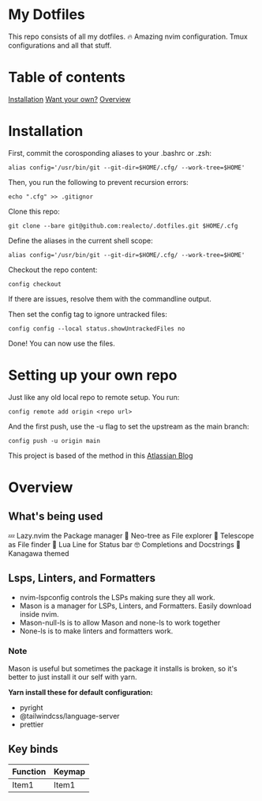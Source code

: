 # My Dotfiles

This repo consists of all my dotfiles. 🔥 Amazing nvim configuration. Tmux configurations and all that stuff.

# Table of contents

[Installation](#installation)
[Want your own?](#setting-up-your-own-repo)
[Overview](#overview)

# Installation

First, commit the corosponding aliases to your .bashrc or .zsh:

```
alias config='/usr/bin/git --git-dir=$HOME/.cfg/ --work-tree=$HOME'
```

Then, you run the following to prevent recursion errors:

```
echo ".cfg" >> .gitignor
```

Clone this repo:

```
git clone --bare git@github.com:realecto/.dotfiles.git $HOME/.cfg
```

Define the aliases in the current shell scope:

```
alias config='/usr/bin/git --git-dir=$HOME/.cfg/ --work-tree=$HOME'
```

Checkout the repo content:

```
config checkout
```

If there are issues, resolve them with the commandline output.

Then set the config tag to ignore untracked files:

```
config config --local status.showUntrackedFiles no
```

Done! You can now use the files.

# Setting up your own repo

Just like any old local repo to remote setup. You run:

```
config remote add origin <repo url>
```

And the first push, use the -u flag to set the upstream as the main branch:

```
config push -u origin main
```

This project is based of the method in this [Atlassian Blog](https://www.atlassian.com/git/tutorials/dotfiles)

# Overview

## What's being used

💤 Lazy.nvim the Package manager
📁 Neo-tree as File explorer
🔭 Telescope as File finder
🔔 Lua Line for Status bar
🤓 Completions and Docstrings
🌊 Kanagawa themed

## Lsps, Linters, and Formatters

- nvim-lspconfig controls the LSPs making sure they all work.
- Mason is a manager for LSPs, Linters, and Formatters. Easily download inside nvim.
- Mason-null-ls is to allow Mason and none-ls to work together
- None-ls is to make linters and formatters work.

### Note

Mason is useful but sometimes the package it installs is broken, so it's better to just install it our self with yarn.

**Yarn install these for default configuration:**

- pyright
- @tailwindcss/language-server
- prettier

## Key binds

| Function | Keymap |
| -------- | ------ |
| Item1    | Item1  |
